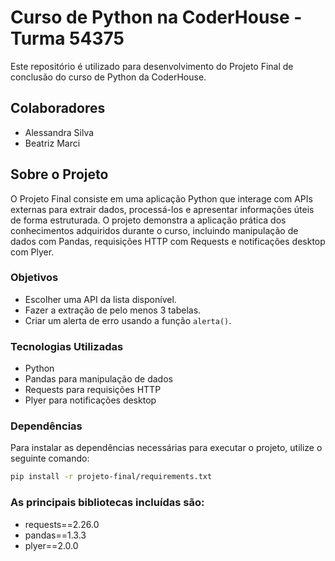 # Curso de Python na CoderHouse - Turma 54375

Este repositório é utilizado para desenvolvimento do Projeto Final de conclusão do curso de Python da CoderHouse.

## Colaboradores

- Alessandra Silva
- Beatriz Marci

## Sobre o Projeto

O Projeto Final consiste em uma aplicação Python que interage com APIs externas para extrair dados, processá-los e apresentar informações úteis de forma estruturada. O projeto demonstra a aplicação prática dos conhecimentos adquiridos durante o curso, incluindo manipulação de dados com Pandas, requisições HTTP com Requests e notificações desktop com Plyer.

### Objetivos

- Escolher uma API da lista disponível.
- Fazer a extração de pelo menos 3 tabelas.
- Criar um alerta de erro usando a função `alerta()`.

### Tecnologias Utilizadas

- Python
- Pandas para manipulação de dados
- Requests para requisições HTTP
- Plyer para notificações desktop

### Dependências

Para instalar as dependências necessárias para executar o projeto, utilize o seguinte comando:

```bash
pip install -r projeto-final/requirements.txt
```

### As principais bibliotecas incluídas são:

- requests==2.26.0
- pandas==1.3.3
- plyer==2.0.0

